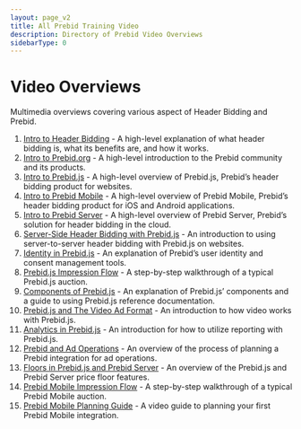 ```yaml
---
layout: page_v2
title: All Prebid Training Video
description: Directory of Prebid Video Overviews
sidebarType: 0
---
```


# Video Overviews

Multimedia overviews covering various aspect of Header Bidding and Prebid.

1. [Intro to Header Bidding](/overview/intro-to-header-bidding-video.html) - A high-level explanation of what header bidding is, what its benefits are, and how it works.
1. [Intro to Prebid.org](/overview/intro-video.html) - A high-level introduction to the Prebid community and its products.
1. [Intro to Prebid.js](/prebid/prebidjs-video.html) - A high-level overview of Prebid.js, Prebid’s header bidding product for websites.
1. [Intro to Prebid Mobile](/prebid-mobile/prebid-mobile-video.html) - A high-level overview of Prebid Mobile, Prebid’s header bidding product for iOS and Android applications.
1. [Intro to Prebid Server](/prebid-server/overview/prebid-server-overview-video.html) - A high-level overview of Prebid Server, Prebid’s solution for header bidding in the cloud.
1. [Server-Side Header Bidding with Prebid.js](/dev-docs/pbsBidAdapter-video-overview.html) - An introduction to using server-to-server header bidding with Prebid.js on websites.
1. [Identity in Prebid.js](/identity/prebid-identity-video.html) - An explanation of Prebid’s user identity and consent management tools.
1. [Prebid.js Impression Flow](/prebid/prebidjs-flow-video.html) - A step-by-step walkthrough of a typical Prebid.js auction.
1. [Components of Prebid.js](/prebid/prebidjs-components-video.html) - An explanation of Prebid.js’ components and a guide to using Prebid.js reference documentation.
1. [Prebid.js and The Video Ad Format](/prebid-video/video-overview-video.html) - An introduction to how video works with Prebid.js.
1. [Analytics in Prebid.js](/overview/analytics-video.html) - An introduction for how to utilize reporting with Prebid.js.
1. [Prebid and Ad Operations](/adops/adops-overview-video.html) - An overview of the process of planning a Prebid integration for ad operations.
1. [Floors in Prebid.js and Prebid Server](/dev-docs/floors-video-overview.html) - An overview of the Prebid.js and Prebid Server price floor features.
1. [Prebid Mobile Impression Flow](/prebid-mobile/prebid-mobile-video-flow.html) - A step-by-step walkthrough of a typical Prebid Mobile auction.
1. [Prebid Mobile Planning Guide](/prebid-mobile/prebid-mobile-video-planning.html) - A video guide to planning your first Prebid Mobile integration.
